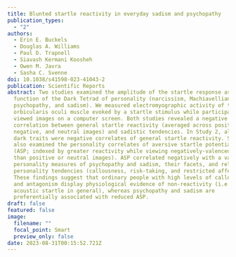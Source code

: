 ```yaml
---
title: Blunted startle reactivity in everyday sadism and psychopathy
publication_types:
  - "2"
authors:
  - Erin E. Buckels
  - Douglas A. Williams
  - Paul D. Trapnell
  - Siavash Kermani Koosheh
  - Owen M. Javra
  - Sasha C. Svenne
doi: 10.1038/s41598-023-41043-2
publication: Scientific Reports
abstract: Two studies examined the amplitude of the startle response as a
  function of the Dark Tetrad of personality (narcissism, Machiavellianism,
  psychopathy, and sadism). We measured electromyographic activity of the
  orbicularis oculi muscle evoked by a startle stimulus while participants
  viewed images on a computer screen. Both studies revealed a negative
  correlation between general startle reactivity (averaged across positive,
  negative, and neutral images) and sadistic tendencies. In Study 2, all four
  dark traits were negative correlates of general startle reactivity. Study 2
  also examined the personality correlates of aversive startle potentiation
  (ASP; indexed by greater reactivity while viewing negatively-valenced images
  than positive or neutral images). ASP correlated negatively with a variety of
  personality measures of psychopathy and sadism, their facets, and related
  personality tendencies (callousness, risk-taking, and restricted affect).
  These findings suggest that ordinary people with high levels of callousness
  and antagonism display physiological evidence of non-reactivity (i.e., blunted
  acoustic startle in general), whereas psychopathy and sadism are
  preferentially associated with reduced ASP.
draft: false
featured: false
image:
  filename: ""
  focal_point: Smart
  preview_only: false
date: 2023-08-31T00:15:52.721Z
---
```

